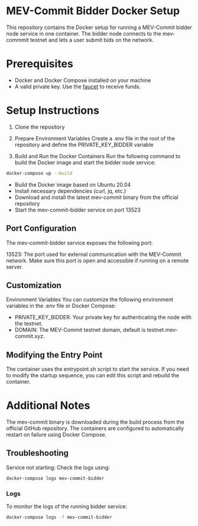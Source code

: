 # MEV-Commit Bidder Docker Setup
This repository contains the Docker setup for running a MEV-Commit bidder node service in one container. The bidder node connects to the mev-commmit testnet and lets a user submit bids on the network.

# Prerequisites
- Docker and Docker Compose installed on your machine
- A valid private key. Use the [faucet](https://faucet.testnet.mev-commit.xyz/) to receive funds.

# Setup Instructions
1. Clone the repository
2. Prepare Environment Variables
Create a .env file in the root of the repository and define the PRIVATE_KEY_BIDDER variable

3. Build and Run the Docker Containers
Run the following command to build the Docker image and start the bidder node service:

```bash 
docker-compose up --build
```

- Build the Docker image based on Ubuntu 20.04
- Install necessary dependencies (curl, jq, etc.)
- Download and install the latest mev-commit binary from the official repository
- Start the mev-commit-bidder service on port 13523

## Port Configuration
The mev-commit-bidder service exposes the following port:

13523: The port used for external communication with the MEV-Commit network.
Make sure this port is open and accessible if running on a remote server.

## Customization
Environment Variables
You can customize the following environment variables in the .env file or Docker Compose:

- PRIVATE_KEY_BIDDER: Your private key for authenticating the node with the testnet.
- DOMAIN: The MEV-Commit testnet domain, default is testnet.mev-commit.xyz.

## Modifying the Entry Point
The container uses the entrypoint.sh script to start the service. If you need to modify the startup sequence, you can edit this script and rebuild the container.

# Additional Notes
The mev-commit binary is downloaded during the build process from the official GitHub repository.
The containers are configured to automatically restart on failure using Docker Compose.

## Troubleshooting
Service not starting: Check the logs using:

```bash
docker-compose logs mev-commit-bidder
```

### Logs
To monitor the logs of the running bidder service:

```bash
docker-compose logs -f mev-commit-bidder
```